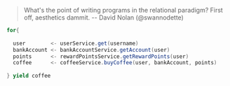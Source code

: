 > What's the point of writing programs in the relational paradigm? First off, aesthetics dammit.
> -- David Nolan (@swannodette)

```scala
for{
  
  user        <- userService.get(username)
  bankAccount <- bankAccountService.getAccount(user)
  points      <- rewardPointsService.getRewardPoints(user)
  coffee      <- coffeeService.buyCoffee(user, bankAccount, points)
  
} yield coffee

```
